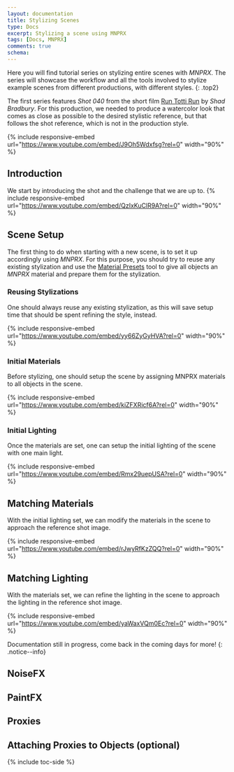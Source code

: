 ```yaml
---
layout: documentation
title: Stylizing Scenes
type: Docs
excerpt: Stylizing a scene using MNPRX
tags: [Docs, MNPRX]
comments: true
schema:
---
```


Here you will find tutorial series on stylizing entire scenes with _MNPRX_. The series will showcase the workflow and all the tools involved to stylize example scenes from different productions, with different styles.
{: .top2}

The first series features _Shot 040_ from the short film [Run Totti Run](http://runtottirun.com) by _Shad Bradbury_. For this production, we needed to produce a watercolor look that comes as close as possible to the desired stylistic reference, but that follows the shot reference, which is not in the production style.

{% include responsive-embed url="https://www.youtube.com/embed/J9Oh5Wdxfsg?rel=0" width="90%" %}

## Introduction
We start by introducing the shot and the challenge that we are up to.
{% include responsive-embed url="https://www.youtube.com/embed/QzIxKuClR9A?rel=0" width="90%" %}

## Scene Setup
The first thing to do when starting with a new scene, is to set it up accordingly using _MNPRX_. For this purpose, you should try to reuse any existing stylization and use the [Material Presets](../material-presets) tool to give all objects an _MNPRX_ material and prepare them for the stylization.

### Reusing Stylizations
One should always reuse any existing stylization, as this will save setup time that should be spent refining the style, instead.

{% include responsive-embed url="https://www.youtube.com/embed/yy66ZyGyHVA?rel=0" width="90%" %}

### Initial Materials
Before stylizing, one should setup the scene by assigning MNPRX materials to all objects in the scene.

{% include responsive-embed url="https://www.youtube.com/embed/kiZFXRicf6A?rel=0" width="90%" %}

### Initial Lighting
Once the materials are set, one can setup the initial lighting of the scene with one main light.

{% include responsive-embed url="https://www.youtube.com/embed/Rmx29uepUSA?rel=0" width="90%" %}

## Matching Materials
With the initial lighting set, we can modify the materials in the scene to approach the reference shot image.

{% include responsive-embed url="https://www.youtube.com/embed/rJwyRfKzZQQ?rel=0" width="90%" %}

## Matching Lighting
With the materials set, we can refine the lighting in the scene to approach the lighting in the reference shot image.

{% include responsive-embed url="https://www.youtube.com/embed/yaWaxVQm0Ec?rel=0" width="90%" %}

Documentation still in progress, come back in the coming days for more!
{: .notice--info}

## NoiseFX

## PaintFX

## Proxies

## Attaching Proxies to Objects (optional)

{% include toc-side %}
